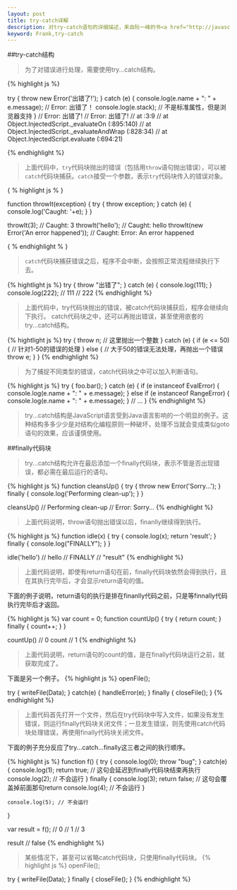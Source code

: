 ```yaml
---
layout: post
title: try-catch详解
description: 对try-catch语句的详细描述，来自阮一峰的书<a href="http://javascript.ruanyifeng.com/grammar/error.html">《Javascript标准参考教程alpha》</a>
keyword: Frank,try-catch
---
```


##try-catch结构

>为了对错误进行处理，需要使用try...catch结构。

{% highlight js %}

try {
  throw new Error('出错了!');
} catch (e) {
  console.log(e.name + ": " + e.message);  // Error: 出错了！
  console.log(e.stack);  // 不是标准属性，但是浏览器支持
}
// Error: 出错了!
// Error: 出错了!
//   at <anonymous>:3:9
//   at Object.InjectedScript._evaluateOn (<anonymous>:895:140)
//   at Object.InjectedScript._evaluateAndWrap (<anonymous>:828:34)
//   at Object.InjectedScript.evaluate (<anonymous>:694:21)

{% endhighlight %}

>上面代码中，`try`代码块抛出的错误（包括用`throw`语句抛出错误），可以被`catch`代码块捕获。`catch`接受一个参数，表示`try`代码块传入的错误对象。

{ % highlight js % }

function throwIt(exception) {
  try {
    throw exception;
  } catch (e) {
    console.log('Caught: '+e);
  }
}

throwIt(3);
// Caught: 3
throwIt('hello');
// Caught: hello
throwIt(new Error('An error happened'));
// Caught: Error: An error happened

{ % endhighlight % }

>`catch`代码块捕获错误之后，程序不会中断，会按照正常流程继续执行下去。

{% hightlight js %}
try {
  throw "出错了";
} catch (e) {
  console.log(111);
}
console.log(222);
// 111
// 222
{% endhighlight %}

>上面代码中，try代码块抛出的错误，被catch代码块捕获后，程序会继续向下执行。
catch代码块之中，还可以再抛出错误，甚至使用嵌套的try...catch结构。

{% hightlight js %}
try {
   throw n; // 这里抛出一个整数
} catch (e) {
   if (e <= 50) {
      // 针对1-50的错误的处理
   } else {
      // 大于50的错误无法处理，再抛出一个错误
      throw e;
   }
}
{% endhighlight %}

>为了捕捉不同类型的错误，catch代码块之中可以加入判断语句。

{% highlight js %}
try {
  foo.bar();
} catch (e) {
  if (e instanceof EvalError) {
    console.log(e.name + ": " + e.message);
  } else if (e instanceof RangeError) {
    console.log(e.name + ": " + e.message);
  }
  // ... 
}
{% endhighlight %}

>try...catch结构是JavaScript语言受到Java语言影响的一个明显的例子。这种结构多多少少是对结构化编程原则一种破坏，处理不当就会变成类似goto语句的效果，应该谨慎使用。

##finally代码块

>try...catch结构允许在最后添加一个finally代码块，表示不管是否出现错误，都必需在最后运行的语句。

{% highlight js %}
function cleansUp() {
    try {
        throw new Error('Sorry...');
    } finally {
        console.log('Performing clean-up');
    }
}

cleansUp()
// Performing clean-up
// Error: Sorry...
{% endhighlight %}

>上面代码说明，throw语句抛出错误以后，finanlly继续得到执行。

{% highlight js %}
function idle(x) {
    try {
        console.log(x);
        return 'result';
    } finally {
        console.log("FINALLY");
    }
}

idle('hello')
// hello
// FINALLY
// "result"
{% endhighlight %}

>上面代码说明，即使有return语句在前，finally代码块依然会得到执行，且在其执行完毕后，才会显示return语句的值。

下面的例子说明，return语句的执行是排在finanlly代码之前，只是等finnally代码执行完毕后才返回。

{% highlight js %}
var count = 0;
function countUp() {
    try {
        return count;
    } finally {
        count++;
    }
}

countUp()
// 0
count
// 1
{% endhighlight %}

>上面代码说明，return语句的count的值，是在finally代码块运行之前，就获取完成了。

下面是另一个例子。
{% highlight js %}
openFile();

try {
   writeFile(Data);
} catch(e) {
    handleError(e);
} finally {
   closeFile();
}
{% endhighlight %}

>上面代码首先打开一个文件，然后在try代码块中写入文件，如果没有发生错误，则运行finally代码块关闭文件；一旦发生错误，则先使用catch代码块处理错误，再使用finally代码块关闭文件。

下面的例子充分反应了try...catch...finally这三者之间的执行顺序。

{% highlight js %}
function f() {
    try {
        console.log(0);
        throw "bug";
    } catch(e) {
        console.log(1);
        return true; // 这句会延迟到finally代码块结束再执行
        console.log(2); // 不会运行
    } finally {
        console.log(3);
        return false; // 这句会覆盖掉前面那句return
        console.log(4); // 不会运行
    }
    
    console.log(5); // 不会运行
}

var result = f(); 
// 0
// 1
// 3

result
// false
{% endhighlight %}

>某些情况下，甚至可以省略catch代码块，只使用finally代码块。
{% highlight js %}
openFile();

try {
   writeFile(Data);
} finally {
   closeFile();
}
{% endhighlight %}